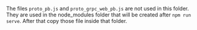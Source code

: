 The files  `proto_pb.js` and `proto_grpc_web_pb.js` are not used in this folder. They are used in the node_modules folder that will be created after `npm run serve`. After that copy those file inside that folder.